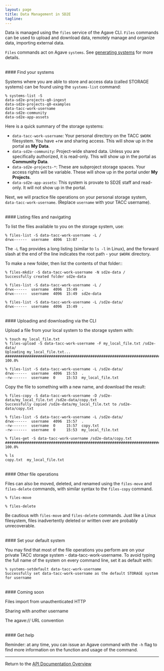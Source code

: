 ```yaml
---
layout: page
title: Data Management in SD2E
tagline:
---
```


Data is managed using the `files` service of the Agave CLI. `Files` commands can
be used to upload and download data, remotely manage and organize data, importing
external data.

`Files` commands act on Agave `systems`. See [generating systems](generate_systems.md)
for more details.

<br>
#### Find your systems

Systems where you are able to store and access data (called STORAGE systems) can
be found using the `systems-list` command:
```
% systems-list -S
data-sd2e-projects-q0-ingest
data-sd2e-projects-q0-examples
data-tacc-work-username
data-sd2e-community
data-sd2e-app-assets
```

Here is a quick summary of the storage systems:

* `data-tacc-work-username`: Your personal directory on the TACC `$WORK` filesystem. You have +rw and sharing access. This will show up in the portal as **My Data**.
* `data-sd2e-community`: Project-wide shared data. Unless you are specifically authorized, it is read-only. This will show up in the portal as **Community Data**.
* `data-sd2e-projects-*`: These are subproject storage spaces. Your access rights will be variable. These will show up in the portal under **My Projects**.
* `data-sd2e-app-assets`: This system is provate to SD2E staff and read-only. It will not show up in the portal.

Next, we will practice file operations on your personal storage system,
`data-tacc-work-username`. (Replace `username` with your TACC username).

<br>
#### Listing files and navigating

To list the files available to you on the storage system, use:
```
% files-list -S data-tacc-work-username -L /
drwx------  username  4096  13:07  .
```

The `-L` flag provides a long listing (similar to `ls -l` in Linux), and the
forward slash at the end of the line indicates the root path - your `$WORK`
directory.

To make a new folder, then list the contents of that folder::
```
% files-mkdir -S data-tacc-work-username -N sd2e-data /
Successfully created folder sd2e-data

% files-list -S data-tacc-work-username -L /
drwx------  username  4096  15:49  .
drwx------  username  4096  15:49  sd2e-data

% files-list -S data-tacc-work-username -L /sd2e-data/
drwx------  username  4096  15:49  .
```

<br>
#### Uploading and downloading via the CLI

Upload a file from your local system to the storage system with:
```
% touch my_local_file.txt
% files-upload -S data-tacc-work-username -F my_local_file.txt /sd2e-data/
Uploading my_local_file.txt...
######################################################################## 100.0%

% files-list -S data-tacc-work-username -L /sd2e-data/
drwx------  username  4096  15:53  .
-rw-------  username  0     15:53  my_local_file.txt
```

Copy the file to something with a new name, and download the result:
```
% files-copy -S data-tacc-work-username -D /sd2e-data/my_local_file.txt /sd2e-data/copy.txt
Successfully copied /sd2e-data/my_local_file.txt to /sd2e-data/copy.txt

% files-list -S data-tacc-work-username -L /sd2e-data/
drwx------  username  4096  15:57  .
-rw-------  username  0     15:57  copy.txt
-rw-------  username  0     15:53  my_local_file.txt

% files-get -S data-tacc-work-username /sd2e-data/copy.txt
######################################################################## 100.0%

% ls
copy.txt  my_local_file.txt
```

<br>
#### Other file operations

Files can also be moved, deleted, and renamed using the `files-move` and `files-delete`
commands, with similar syntax to the `files-copy` command.
```
% files-move

% files-delete
```

Be cautious with `files-move` and `files-delete` commands. Just like a Linux
filesystem, files inadvertently deleted or written over are probably unrecoverable.

<br>
#### Set your default system

You may find that most of the file operations you perform are on your private 
TACC storage system - data-tacc-work-username. To avoid typing the full name of
the system on every command line, set it as default with:
```
% systems-setdefault data-tacc-work-username
Successfully set data-tacc-work-username as the default STORAGE system for username
```

<br>
#### Coming soon

Files import from unauthenticated HTTP

Sharing with another username

The agave:// URL convention


<br>
#### Get help

Reminder: at any time, you can issue an Agave command with the `-h` flag to
find more information on the function and usage of the command.


---
Return to the [API Documentation Overview](../index.md)
